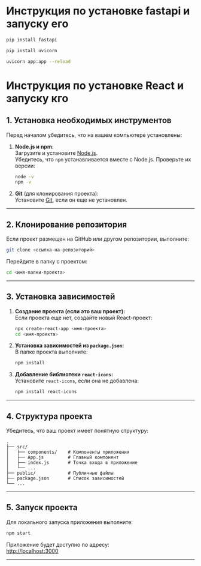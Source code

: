 # Инструкция по установке fastapi и запуску его

```bash
pip install fastapi
```

```bash
pip install uvicorn
```

```bash
uvicorn app:app --reload
```

# Инструкция по установке React и запуску кго

## 1. Установка необходимых инструментов

Перед началом убедитесь, что на вашем компьютере установлены:

1. **Node.js и npm**:  
   Загрузите и установите [Node.js](https://nodejs.org/).  
   Убедитесь, что `npm` устанавливается вместе с Node.js. Проверьте их версии:

   ```bash
   node -v
   npm -v
   ```

2. **Git** (для клонирования проекта):  
   Установите [Git](https://git-scm.com/), если он еще не установлен.

---

## 2. Клонирование репозитория

Если проект размещен на GitHub или другом репозитории, выполните:

```bash
git clone <ссылка-на-репозиторий>
```

Перейдите в папку с проектом:

```bash
cd <имя-папки-проекта>
```

---

## 3. Установка зависимостей

1. **Создание проекта (если это ваш проект):**  
   Если проекта еще нет, создайте новый React-проект:

   ```bash
   npx create-react-app <имя-проекта>
   cd <имя-проекта>
   ```

2. **Установка зависимостей из `package.json`:**  
   В папке проекта выполните:

   ```bash
   npm install
   ```

3. **Добавление библиотеки `react-icons`:**  
   Установите `react-icons`, если она не добавлена:
   ```bash
   npm install react-icons
   ```

---

## 4. Структура проекта

Убедитесь, что ваш проект имеет понятную структуру:

```plaintext
.
├── src/
│   ├── components/    # Компоненты приложения
│   ├── App.js         # Главный компонент
│   ├── index.js       # Точка входа в приложение
│   └── ...
├── public/            # Публичные файлы
├── package.json       # Список зависимостей
└── ...
```

---

## 5. Запуск проекта

Для локального запуска приложения выполните:

```bash
npm start
```

Приложение будет доступно по адресу:  
[http://localhost:3000](http://localhost:3000)

---
